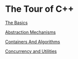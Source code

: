 # The Tour of C++

[The Basics](The%20Tour%20of%20C++%20e75678530c7b47068ea48623defc9d7b/The%20Basics%20a8d94cbf61a2430fbe9da4362e5b3976.md)

[Abstraction Mechanisms](The%20Tour%20of%20C++%20e75678530c7b47068ea48623defc9d7b/Abstraction%20Mechanisms%201166fbe7a8d3477e8c42ac1c7b3e7223.md)

[Containers And Algorithms](The%20Tour%20of%20C++%20e75678530c7b47068ea48623defc9d7b/Containers%20And%20Algorithms%20ab80281899b54fa481ae9b06672fa200.md)

[Concurrency and Utilities](The%20Tour%20of%20C++%20e75678530c7b47068ea48623defc9d7b/Concurrency%20and%20Utilities%20495a8389b6e1432d9c3a784614520315.md)